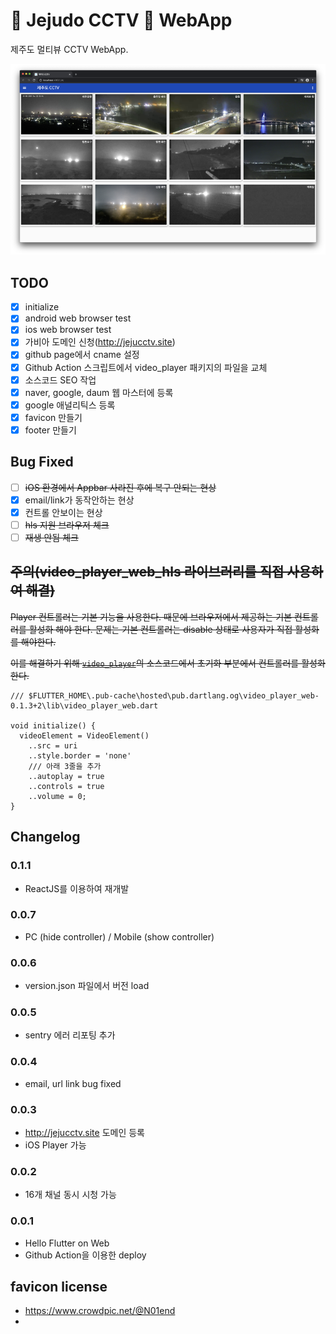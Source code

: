 # 🗿 Jejudo CCTV 🎦 WebApp

제주도 멀티뷰 CCTV WebApp.

![목표화면](assets/img/prototype-2.png)

## TODO

- [x] initialize
- [x] android web browser test
- [x] ios web browser test
- [x] 가비아 도메인 신청(http://jejucctv.site)
- [x] github page에서 cname 설정
- [x] Github Action 스크립트에서 video_player 패키지의 파일을 교체
- [x] 소스코드 SEO 작업
- [x] naver, google, daum 웹 마스터에 등록
- [x] google 애널리틱스 등록
- [x] favicon 만들기
- [x] footer 만들기

## Bug Fixed

- [ ] ~~iOS 환경에서 Appbar 사라진 후에 복구 안되는 현상~~
- [x] email/link가 동작안하는 현상
- [x] 컨트롤 안보이는 현상
- [ ] ~~hls 지원 브라우저 체크~~
- [ ] ~~재생 안됨 체크~~

## ~~주의(video_player_web_hls 라이브러리를 직접 사용하여 해결)~~

~~Player 컨트롤러는 기본 기능을 사용한다. 때문에 브라우저에서 제공하는 기본 컨트롤러를 활성화 해야 한다. 문제는 기본 컨트롤러는 disable 상태로 사용자가 직접 활성화를 해야한다.~~

~~이를 해결하기 위해 [`video_player`](https://pub.dev/packages/video_player_web)의 소스코드에서 초기화 부분에서 컨트롤러를 활성화한다.~~

```
/// $FLUTTER_HOME\.pub-cache\hosted\pub.dartlang.og\video_player_web-0.1.3+2\lib\video_player_web.dart

void initialize() {
  videoElement = VideoElement()
    ..src = uri
    ..style.border = 'none'
    /// 아래 3줄을 추가
    ..autoplay = true
    ..controls = true
    ..volume = 0;
}
```

## Changelog

### 0.1.1

- ReactJS를 이용하여 재개발

### 0.0.7

- PC (hide controller) / Mobile (show controller)

### 0.0.6

- version.json 파일에서 버전 load

### 0.0.5

- sentry 에러 리포팅 추가

### 0.0.4

- email, url link bug fixed

### 0.0.3

- http://jejucctv.site 도메인 등록
- iOS Player 가능

### 0.0.2

- 16개 채널 동시 시청 가능

### 0.0.1

- Hello Flutter on Web
- Github Action을 이용한 deploy

## favicon license

- https://www.crowdpic.net/@N01end
-
